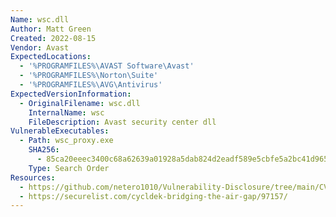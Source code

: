 ```yaml
---
Name: wsc.dll
Author: Matt Green
Created: 2022-08-15
Vendor: Avast
ExpectedLocations:
  - '%PROGRAMFILES%\AVAST Software\Avast'
  - '%PROGRAMFILES%\Norton\Suite'
  - '%PROGRAMFILES%\AVG\Antivirus'
ExpectedVersionInformation:
  - OriginalFilename: wsc.dll
    InternalName: wsc
    FileDescription: Avast security center dll
VulnerableExecutables:
  - Path: wsc_proxy.exe
    SHA256:
      - 85ca20eeec3400c68a62639a01928a5dab824d2eadf589e5cbfe5a2bc41d9654
    Type: Search Order
Resources:
  - https://github.com/netero1010/Vulnerability-Disclosure/tree/main/CVE-2022-AVAST2
  - https://securelist.com/cycldek-bridging-the-air-gap/97157/
---
```


